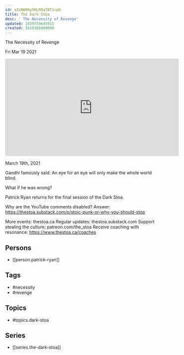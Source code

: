 ```yaml
---
id: aZxNW0HyhNLR8qT8T1cpb
title: The Dark Stoa
desc: ' The Necessity of Revenge'
updated: 1639759645915
created: 1616108400000
---
```



 The Necessity of Revenge

Fri Mar 19 2021

<iframe width="560" height="315" src="https://www.youtube.com/embed/VAGGdU4FGk0" title="The Dark Stoa: The Necessity of Revenge w/ Patrick Ryan" frameborder="0" allow="accelerometer; autoplay; clipboard-write; encrypted-media; gyroscope; picture-in-picture" allowfullscreen ></iframe>

March 19th, 2021

Gandhi famously said: An eye for an eye will only make the whole world blind.

What if he was wrong? 

Patrick Ryan returns for the final session of the Dark Stoa.

Why are the YouTube comments disabled? Answer: https://thestoa.substack.com/p/stoic-punk-or-why-you-should-stop

More events: thestoa.ca
Regular updates: thestoa.substack.com
Support stealing the culture: patreon.com/the_stoa
Receive coaching with resonance: https://www.thestoa.ca/coaches

## Persons

- [[person.patrick-ryan]]

## Tags

- #necessity
- #revenge

## Topics

- #topics.dark-stoa

## Series

- [[series.the-dark-stoa]]


